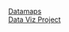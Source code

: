 <a href="https://datamaps.world/">Datamaps</a>
<br>
<a href="https://datavizproject.com/#">Data Viz Project</a>
<br>

